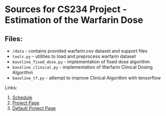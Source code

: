 # Sources for CS234 Project - Estimation of the Warfarin Dose

## Files:

- `/data` - contains provided warfarin.csv dataset and support files
- `tools.py` - utilities to load and preprocess warfarin dataset
- `baseline_fixed_dose.py` - implementation of fixed dose algorithm
- `baseline_clinical.py` - implementation of Warfarin Clinical Dosing Algorithm
- `baseline_tf.py` - attempt to improve Clinical Algorithm with tensorflow


Links:
  1. [Schedule](https://docs.google.com/document/d/1vIYf-HFQKeuH0-SNvdXx2ylfTErejZMM8p4-wouhuYw/edit?ts=5c69e320)
  2. [Project Page](http://web.stanford.edu/class/cs234/project.html)
  3. [Default Project Page](http://web.stanford.edu/class/cs234/default_project/index.html)
